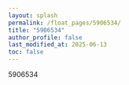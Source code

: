 ```yaml
---
layout: splash
permalink: /float_pages/5906534/
title: "5906534"
author_profile: false
last_modified_at: 2025-06-13
toc: false
---
```

 
5906534
